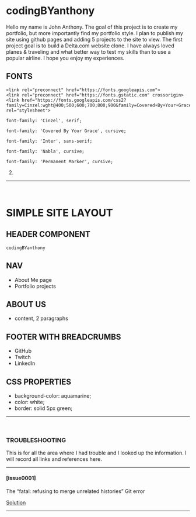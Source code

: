 # codingBYanthony
<p>
Hello my name is John Anthony. The goal of this project is to create my portfolio, but more importantly find my portfolio style. I plan to publish my site using github pages and adding 5 projects to the site to view. The first project goal is to build a Delta.com website clone. I have always loved planes & traveling and what better way to test my skills than to use a popular airline. I hope you enjoy my experiences.
</p>

## FONTS
```
<link rel="preconnect" href="https://fonts.googleapis.com">
<link rel="preconnect" href="https://fonts.gstatic.com" crossorigin>
<link href="https://fonts.googleapis.com/css2?family=Cinzel:wght@400;500;600;700;800;900&family=Covered+By+Your+Grace&family=Inter:wght@100;200;300;400;500;600;700;800;900&family=Nabla&family=Permanent+Marker&display=swap" rel="stylesheet"> 

```

```
font-family: 'Cinzel', serif;

font-family: 'Covered By Your Grace', cursive;

font-family: 'Inter', sans-serif;

font-family: 'Nabla', cursive;

font-family: 'Permanent Marker', cursive;

```

2. 
---
<br>

# **SIMPLE SITE LAYOUT**

## HEADER COMPONENT

``` codingBYanthony ```

## NAV
- About Me page
- Portfolio projects
## ABOUT US
- content, 2 paragraphs
## FOOTER WITH BREADCRUMBS
- GitHub
- Twitch
- LinkedIn
## CSS PROPERTIES
- background-color: aquamarine;
- color: white;
- border: solid 5px green;
---
<br>

### **TROUBLESHOOTING**
<p>This is for all the area where I had trouble and I looked up the information. I will record all links and references here.</p>

---

#### [issue0001]
<p>The “fatal: refusing to merge unrelated histories” Git error<p>

[Solution](https://www.educative.io/answers/the-fatal-refusing-to-merge-unrelated-histories-git-error)

---